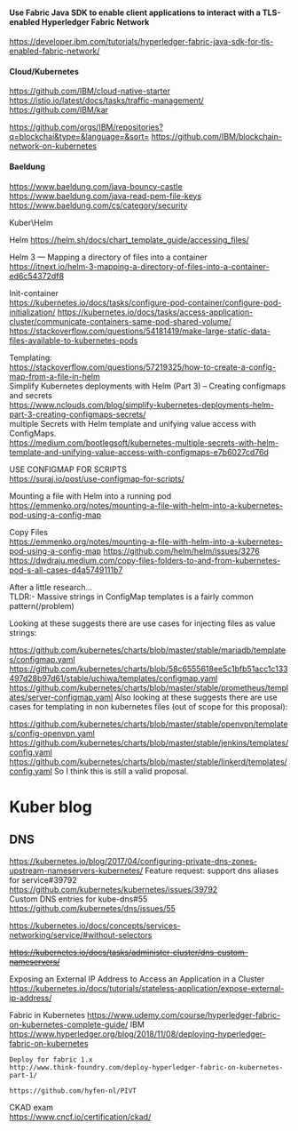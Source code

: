 #### Use Fabric Java SDK to enable client applications to interact with a TLS-enabled Hyperledger Fabric Network
https://developer.ibm.com/tutorials/hyperledger-fabric-java-sdk-for-tls-enabled-fabric-network/

#### Cloud/Kubernetes
https://github.com/IBM/cloud-native-starter
https://istio.io/latest/docs/tasks/traffic-management/
https://github.com/IBM/kar

https://github.com/orgs/IBM/repositories?q=blockchai&type=&language=&sort=
https://github.com/IBM/blockchain-network-on-kubernetes



#### Baeldung
https://www.baeldung.com/java-bouncy-castle
https://www.baeldung.com/java-read-pem-file-keys
https://www.baeldung.com/cs/category/security


Kuber\Helm

Helm
https://helm.sh/docs/chart_template_guide/accessing_files/

Helm 3 — Mapping a directory of files into a container
https://itnext.io/helm-3-mapping-a-directory-of-files-into-a-container-ed6c54372df8


Init-container  
https://kubernetes.io/docs/tasks/configure-pod-container/configure-pod-initialization/
https://kubernetes.io/docs/tasks/access-application-cluster/communicate-containers-same-pod-shared-volume/
https://stackoverflow.com/questions/54181419/make-large-static-data-files-available-to-kubernetes-pods

Templating:  
        https://stackoverflow.com/questions/57219325/how-to-create-a-config-map-from-a-file-in-helm  
    Simplify Kubernetes deployments with Helm (Part 3) – Creating configmaps and secrets  
        https://www.nclouds.com/blog/simplify-kubernetes-deployments-helm-part-3-creating-configmaps-secrets/  
    multiple Secrets with Helm template and unifying value access with ConfigMaps.    
        https://medium.com/bootlegsoft/kubernetes-multiple-secrets-with-helm-template-and-unifying-value-access-with-configmaps-e7b6027cd76d  

USE CONFIGMAP FOR SCRIPTS  
https://suraj.io/post/use-configmap-for-scripts/


Mounting a file with Helm into a running pod  
https://emmenko.org/notes/mounting-a-file-with-helm-into-a-kubernetes-pod-using-a-config-map

Copy Files  
https://emmenko.org/notes/mounting-a-file-with-helm-into-a-kubernetes-pod-using-a-config-map
https://github.com/helm/helm/issues/3276
https://dwdraju.medium.com/copy-files-folders-to-and-from-kubernetes-pod-s-all-cases-d4a5749111b7

After a little research...  
TLDR:- Massive strings in ConfigMap templates is a fairly common pattern(/problem)

Looking at these suggests there are use cases for injecting files as value strings:

https://github.com/kubernetes/charts/blob/master/stable/mariadb/templates/configmap.yaml
https://github.com/kubernetes/charts/blob/58c6555618ee5c1bfb51acc1c133497d28b97d61/stable/uchiwa/templates/configmap.yaml
https://github.com/kubernetes/charts/blob/master/stable/prometheus/templates/server-configmap.yaml
Also looking at these suggests there are use cases for templating in non kubernetes files (out of scope for this proposal):

https://github.com/kubernetes/charts/blob/master/stable/openvpn/templates/config-openvpn.yaml
https://github.com/kubernetes/charts/blob/master/stable/jenkins/templates/config.yaml
https://github.com/kubernetes/charts/blob/master/stable/linkerd/templates/config.yaml
So I think this is still a valid proposal.


# Kuber blog
## DNS
https://kubernetes.io/blog/2017/04/configuring-private-dns-zones-upstream-nameservers-kubernetes/
Feature request: support dns aliases for service#39792  
https://github.com/kubernetes/kubernetes/issues/39792  
Custom DNS entries for kube-dns#55  
https://github.com/kubernetes/dns/issues/55

https://kubernetes.io/docs/concepts/services-networking/service/#without-selectors

~~https://kubernetes.io/docs/tasks/administer-cluster/dns-custom-nameservers/~~

Exposing an External IP Address to Access an Application in a Cluster  
https://kubernetes.io/docs/tutorials/stateless-application/expose-external-ip-address/



Fabric in Kubernetes
https://www.udemy.com/course/hyperledger-fabric-on-kubernetes-complete-guide/ 
    IBM  
    https://www.hyperledger.org/blog/2018/11/08/deploying-hyperledger-fabric-on-kubernetes
    
    Deploy for fabric 1.x  
    http://www.think-foundry.com/deploy-hyperledger-fabric-on-kubernetes-part-1/

    https://github.com/hyfen-nl/PIVT
    
CKAD exam  
https://www.cncf.io/certification/ckad/